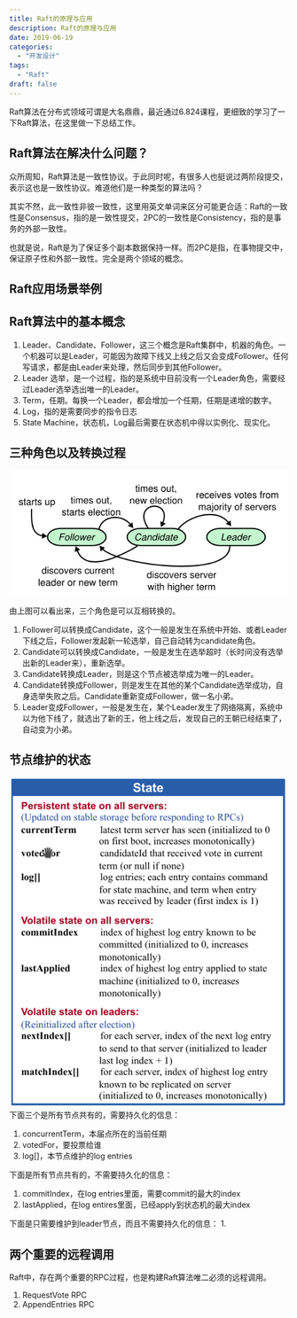 ```yaml
---
title: Raft的原理与应用
description: Raft的原理与应用
date: 2019-06-19
categories:
  - "开发设计"
tags:
  - "Raft"
draft: false
---
```


Raft算法在分布式领域可谓是大名鼎鼎，最近通过6.824课程，更细致的学习了一下Raft算法，在这里做一下总结工作。<!--more-->

## Raft算法在解决什么问题？
众所周知，Raft算法是一致性协议。于此同时呢，有很多人也挺说过两阶段提交，表示这也是一致性协议。难道他们是一种类型的算法吗？

其实不然，此一致性非彼一致性，这里用英文单词来区分可能更合适：Raft的一致性是Consensus，指的是一致性提交，2PC的一致性是Consistency，指的是事务的外部一致性。

也就是说，Raft是为了保证多个副本数据保持一样。而2PC是指，在事物提交中，保证原子性和外部一致性。完全是两个领域的概念。

## Raft应用场景举例

## Raft算法中的基本概念
1. Leader、Candidate、Follower，这三个概念是Raft集群中，机器的角色。一个机器可以是Leader，可能因为故障下线又上线之后又会变成Follower。任何写请求，都是由Leader来处理，然后同步到其他Follower。
2. Leader 选举，是一个过程，指的是系统中目前没有一个Leader角色，需要经过Leader选举选出唯一的Leader。
3. Term，任期。每换一个Leader，都会增加一个任期，任期是递增的数字。
4. Log，指的是需要同步的指令日志
5. State Machine，状态机，Log最后需要在状态机中得以实例化、现实化。

## 三种角色以及转换过程
![20200729130940](https://raw.githubusercontent.com/hujianxin/pico/master/img/20200729130940.png)

由上图可以看出来，三个角色是可以互相转换的。

1. Follower可以转换成Candidate，这个一般是发生在系统中开始、或者Leader下线之后，Follower发起新一轮选举，自己自动转为candidate角色。
2. Candidate可以转换成Candidate，一般是发生在选举超时（长时间没有选举出新的Leader来），重新选举。
3. Candidate转换成Leader，则是这个节点被选举成为唯一的Leader。
4. Candidate转换成Follower，则是发生在其他的某个Candidate选举成功，自身选举失败之后。Candidate重新变成Follower，做一名小弟。
5. Leader变成Follower，一般是发生在，某个Leader发生了网络隔离，系统中以为他下线了，就选出了新的王，他上线之后，发现自己的王朝已经结束了，自动变为小弟。

## 节点维护的状态
![20200729133352](https://raw.githubusercontent.com/hujianxin/pico/master/img/20200729133352.png)
下面三个是所有节点共有的，需要持久化的信息：
1. concurrentTerm，本届点所在的当前任期
2. votedFor，要投票给谁
3. log[]，本节点维护的log entries

下面是所有节点共有的，不需要持久化的信息：
1. commitIndex，在log entries里面，需要commit的最大的index
2. lastApplied，在log entires里面，已经apply到状态机的最大index

下面是只需要维护到leader节点，而且不需要持久化的信息：
1. 

## 两个重要的远程调用
Raft中，存在两个重要的RPC过程，也是构建Raft算法唯二必须的远程调用。
1. RequestVote RPC
2. AppendEntries RPC